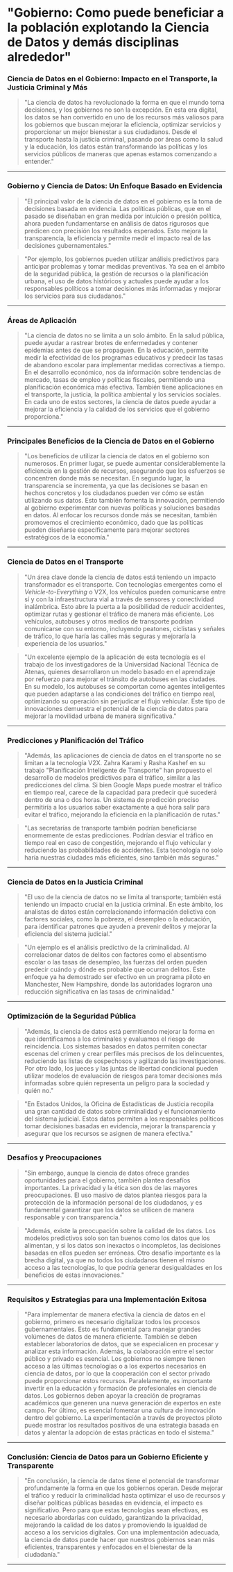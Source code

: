 # "Gobierno: Como puede beneficiar a la población explotando la Ciencia de Datos y demás disciplinas alrededor"


### **Ciencia de Datos en el Gobierno: Impacto en el Transporte, la Justicia Criminal y Más**

> "La ciencia de datos ha revolucionado la forma en que el mundo toma decisiones, y los gobiernos no son la excepción. En esta era digital, los datos se han convertido en uno de los recursos más valiosos para los gobiernos que buscan mejorar la eficiencia, optimizar servicios y proporcionar un mejor bienestar a sus ciudadanos. Desde el transporte hasta la justicia criminal, pasando por áreas como la salud y la educación, los datos están transformando las políticas y los servicios públicos de maneras que apenas estamos comenzando a entender."

---

### **Gobierno y Ciencia de Datos: Un Enfoque Basado en Evidencia**

> "El principal valor de la ciencia de datos en el gobierno es la toma de decisiones basada en evidencia. Las políticas públicas, que en el pasado se diseñaban en gran medida por intuición o presión política, ahora pueden fundamentarse en análisis de datos rigurosos que predicen con precisión los resultados esperados. Esto mejora la transparencia, la eficiencia y permite medir el impacto real de las decisiones gubernamentales."

> "Por ejemplo, los gobiernos pueden utilizar análisis predictivos para anticipar problemas y tomar medidas preventivas. Ya sea en el ámbito de la seguridad pública, la gestión de recursos o la planificación urbana, el uso de datos históricos y actuales puede ayudar a los responsables políticos a tomar decisiones más informadas y mejorar los servicios para sus ciudadanos."

---

### **Áreas de Aplicación**

> "La ciencia de datos no se limita a un solo ámbito. En la salud pública, puede ayudar a rastrear brotes de enfermedades y contener epidemias antes de que se propaguen. En la educación, permite medir la efectividad de los programas educativos y predecir las tasas de abandono escolar para implementar medidas correctivas a tiempo. En el desarrollo económico, nos da información sobre tendencias de mercado, tasas de empleo y políticas fiscales, permitiendo una planificación económica más efectiva. También tiene aplicaciones en el transporte, la justicia, la política ambiental y los servicios sociales. En cada uno de estos sectores, la ciencia de datos puede ayudar a mejorar la eficiencia y la calidad de los servicios que el gobierno proporciona."

---

### **Principales Beneficios de la Ciencia de Datos en el Gobierno**

> "Los beneficios de utilizar la ciencia de datos en el gobierno son numerosos. En primer lugar, se puede aumentar considerablemente la eficiencia en la gestión de recursos, asegurando que los esfuerzos se concentren donde más se necesitan. En segundo lugar, la transparencia se incrementa, ya que las decisiones se basan en hechos concretos y los ciudadanos pueden ver cómo se están utilizando sus datos. Esto también fomenta la innovación, permitiendo al gobierno experimentar con nuevas políticas y soluciones basadas en datos. Al enfocar los recursos donde más se necesitan, también promovemos el crecimiento económico, dado que las políticas pueden diseñarse específicamente para mejorar sectores estratégicos de la economía."

---

### **Ciencia de Datos en el Transporte**

> "Un área clave donde la ciencia de datos está teniendo un impacto transformador es el transporte. Con tecnologías emergentes como el *Vehicle-to-Everything* o V2X, los vehículos pueden comunicarse entre sí y con la infraestructura vial a través de sensores y conectividad inalámbrica. Esto abre la puerta a la posibilidad de reducir accidentes, optimizar rutas y gestionar el tráfico de manera más eficiente. Los vehículos, autobuses y otros medios de transporte podrían comunicarse con su entorno, incluyendo peatones, ciclistas y señales de tráfico, lo que haría las calles más seguras y mejoraría la experiencia de los usuarios."

> "Un excelente ejemplo de la aplicación de esta tecnología es el trabajo de los investigadores de la Universidad Nacional Técnica de Atenas, quienes desarrollaron un modelo basado en el aprendizaje por refuerzo para mejorar el tránsito de autobuses en las ciudades. En su modelo, los autobuses se comportan como agentes inteligentes que pueden adaptarse a las condiciones del tráfico en tiempo real, optimizando su operación sin perjudicar el flujo vehicular. Este tipo de innovaciones demuestra el potencial de la ciencia de datos para mejorar la movilidad urbana de manera significativa."

---

### **Predicciones y Planificación del Tráfico**

> "Además, las aplicaciones de ciencia de datos en el transporte no se limitan a la tecnología V2X. Zahra Karami y Rasha Kashef en su trabajo "Planificación Inteligente de Transporte" han propuesto el desarrollo de modelos predictivos para el tráfico, similar a las predicciones del clima. Si bien Google Maps puede mostrar el tráfico en tiempo real, carece de la capacidad para predecir qué sucederá dentro de una o dos horas. Un sistema de predicción preciso permitiría a los usuarios saber exactamente a qué hora salir para evitar el tráfico, mejorando la eficiencia en la planificación de rutas."

> "Las secretarías de transporte también podrían beneficiarse enormemente de estas predicciones. Podrían desviar el tráfico en tiempo real en caso de congestión, mejorando el flujo vehicular y reduciendo las probabilidades de accidentes. Esta tecnología no solo haría nuestras ciudades más eficientes, sino también más seguras."

---

### **Ciencia de Datos en la Justicia Criminal**

> "El uso de la ciencia de datos no se limita al transporte; también está teniendo un impacto crucial en la justicia criminal. En este ámbito, los analistas de datos están correlacionando información delictiva con factores sociales, como la pobreza, el desempleo o la educación, para identificar patrones que ayuden a prevenir delitos y mejorar la eficiencia del sistema judicial."

> "Un ejemplo es el análisis predictivo de la criminalidad. Al correlacionar datos de delitos con factores como el absentismo escolar o las tasas de desempleo, las fuerzas del orden pueden predecir cuándo y dónde es probable que ocurran delitos. Este enfoque ya ha demostrado ser efectivo en un programa piloto en Manchester, New Hampshire, donde las autoridades lograron una reducción significativa en las tasas de criminalidad."

---

### **Optimización de la Seguridad Pública**

> "Además, la ciencia de datos está permitiendo mejorar la forma en que identificamos a los criminales y evaluamos el riesgo de reincidencia. Los sistemas basados en datos permiten conectar escenas del crimen y crear perfiles más precisos de los delincuentes, reduciendo las listas de sospechosos y agilizando las investigaciones. Por otro lado, los jueces y las juntas de libertad condicional pueden utilizar modelos de evaluación de riesgos para tomar decisiones más informadas sobre quién representa un peligro para la sociedad y quién no."

> "En Estados Unidos, la Oficina de Estadísticas de Justicia recopila una gran cantidad de datos sobre criminalidad y el funcionamiento del sistema judicial. Estos datos permiten a los responsables políticos tomar decisiones basadas en evidencia, mejorar la transparencia y asegurar que los recursos se asignen de manera efectiva."

---

### **Desafíos y Preocupaciones**

> "Sin embargo, aunque la ciencia de datos ofrece grandes oportunidades para el gobierno, también plantea desafíos importantes. La privacidad y la ética son dos de las mayores preocupaciones. El uso masivo de datos plantea riesgos para la protección de la información personal de los ciudadanos, y es fundamental garantizar que los datos se utilicen de manera responsable y con transparencia."

> "Además, existe la preocupación sobre la calidad de los datos. Los modelos predictivos solo son tan buenos como los datos que los alimentan, y si los datos son inexactos o incompletos, las decisiones basadas en ellos pueden ser erróneas. Otro desafío importante es la brecha digital, ya que no todos los ciudadanos tienen el mismo acceso a las tecnologías, lo que podría generar desigualdades en los beneficios de estas innovaciones."

---

### **Requisitos y Estrategias para una Implementación Exitosa**

> "Para implementar de manera efectiva la ciencia de datos en el gobierno, primero es necesario digitalizar todos los procesos gubernamentales. Esto es fundamental para manejar grandes volúmenes de datos de manera eficiente. También se deben establecer laboratorios de datos, que se especialicen en procesar y analizar esta información. Además, la colaboración entre el sector público y privado es esencial. Los gobiernos no siempre tienen acceso a las últimas tecnologías o a los expertos necesarios en ciencia de datos, por lo que la cooperación con el sector privado puede proporcionar estos recursos. Paralelamente, es importante invertir en la educación y formación de profesionales en ciencia de datos. Los gobiernos deben apoyar la creación de programas académicos que generen una nueva generación de expertos en este campo. Por último, es esencial fomentar una cultura de innovación dentro del gobierno. La experimentación a través de proyectos piloto puede mostrar los resultados positivos de una estrategia basada en datos y alentar la adopción de estas prácticas en todo el sistema."

---

### **Conclusión: Ciencia de Datos para un Gobierno Eficiente y Transparente**

> "En conclusión, la ciencia de datos tiene el potencial de transformar profundamente la forma en que los gobiernos operan. Desde mejorar el tráfico y reducir la criminalidad hasta optimizar el uso de recursos y diseñar políticas públicas basadas en evidencia, el impacto es significativo. Pero para que estas tecnologías sean efectivas, es necesario abordarlas con cuidado, garantizando la privacidad, mejorando la calidad de los datos y promoviendo la igualdad de acceso a los servicios digitales. Con una implementación adecuada, la ciencia de datos puede hacer que nuestros gobiernos sean más eficientes, transparentes y enfocados en el bienestar de la ciudadanía."

---

